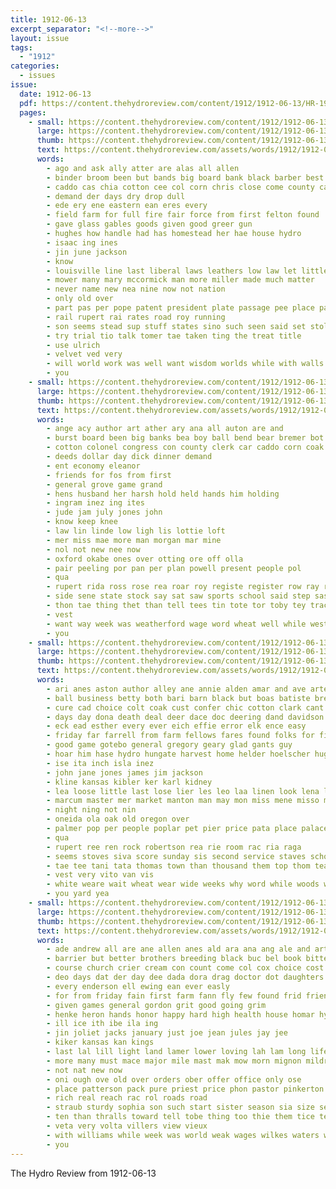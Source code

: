 ```yaml
---
title: 1912-06-13
excerpt_separator: "<!--more-->"
layout: issue
tags:
  - "1912"
categories:
  - issues
issue:
  date: 1912-06-13
  pdf: https://content.thehydroreview.com/content/1912/1912-06-13/HR-1912-06-13.pdf
  pages:
    - small: https://content.thehydroreview.com/content/1912/1912-06-13/small/HR-1912-06-13-01.jpg
      large: https://content.thehydroreview.com/content/1912/1912-06-13/large/HR-1912-06-13-01.jpg
      thumb: https://content.thehydroreview.com/content/1912/1912-06-13/thumbnails/HR-1912-06-13-01.jpg
      text: https://content.thehydroreview.com/assets/words/1912/1912-06-13/HR-1912-06-13-01.txt
      words:
        - ago and ask ally atter are alas all allen
        - binder broom been but bands big board bank black barber best bee
        - caddo cas chia cotton cee col corn chris close come county call cease can cost clar cane con came cashier
        - demand der days dry drop dull
        - ede ery ene eastern ean eres every
        - field farm for full fire fair force from first felton found
        - gave glass gables goods given good greer gun
        - hughes how handle had has homestead her hae house hydro
        - isaac ing ines
        - jin june jackson
        - know
        - louisville line last liberal laws leathers low law let little lain lacy list logue light
        - mower many mary mccormick man more miller made much matter
        - never name new nea nine now not nation
        - only old over
        - part pas per pope patent president plate passage pee place patron past
        - rail rupert rai rates road roy running
        - son seems stead sup stuff states sino such seen said set stolen selling story sell sack shoe staple short sister scarce supply
        - try trial tio talk tomer tae taken ting the treat title
        - use ulrich
        - velvet ved very
        - will world work was well want wisdom worlds while with walls wise why
        - you
    - small: https://content.thehydroreview.com/content/1912/1912-06-13/small/HR-1912-06-13-02.jpg
      large: https://content.thehydroreview.com/content/1912/1912-06-13/large/HR-1912-06-13-02.jpg
      thumb: https://content.thehydroreview.com/content/1912/1912-06-13/thumbnails/HR-1912-06-13-02.jpg
      text: https://content.thehydroreview.com/assets/words/1912/1912-06-13/HR-1912-06-13-02.txt
      words:
        - ange acy author art ather ary ana all auton are and
        - burst board been big banks bea boy ball bend bear bremer bot berg better bound but bank bachelor
        - cotton colonel congress con county clerk car caddo corn coak cone candle charles carnegie
        - deeds dollar day dick dinner demand
        - ent economy eleanor
        - friends for fos from first
        - general grove game grand
        - hens husband her harsh hold held hands him holding
        - ingram inez ing ites
        - jude jam july jones john
        - know keep knee
        - law lin linde low ligh lis lottie loft
        - mer miss mae more man morgan mar mine
        - nol not new nee now
        - oxford okabe ones over otting ore off olla
        - pair peeling por pan per plan powell present people pol
        - qua
        - rupert rida ross rose rea roar roy registe register row ray ready
        - side sene state stock say sat saw sports school said step sas sly
        - thon tae thing thet than tell tees tin tote tor toby tey track the them then tama take thi table top try tome talk
        - vest
        - want way week was weatherford wage word wheat well while west wife work why
        - you
    - small: https://content.thehydroreview.com/content/1912/1912-06-13/small/HR-1912-06-13-03.jpg
      large: https://content.thehydroreview.com/content/1912/1912-06-13/large/HR-1912-06-13-03.jpg
      thumb: https://content.thehydroreview.com/content/1912/1912-06-13/thumbnails/HR-1912-06-13-03.jpg
      text: https://content.thehydroreview.com/assets/words/1912/1912-06-13/HR-1912-06-13-03.txt
      words:
        - ari anes aston author alley ane annie alden amar and ave artes are artis anna arai aso ast all alt ana ary
        - ball business betty both bari barn black but boas batiste break buy berger bran brother box big bottle bus
        - cure cad choice colt coak cust confer chic cotton clark cant carry clinton cover cedar carpentar come canaan case cata can cottey car city
        - days day dona death deal deer dace doc deering dand davidson dunn done down during
        - eck ead esther every ever eich effie error elk ence easy
        - friday far farrell from farm fellows fares found folks for field
        - good game gotebo general gregory geary glad gants guy
        - hoar him hase hydro hungate harvest home helder hoelscher hughes her hey has hardware hatfield hose how harry had honor
        - ise ita inch isla inez
        - john jane jones james jim jackson
        - kline kansas kibler ker karl kidney
        - lea loose little last lose lier les leo laa linen look lena left long light
        - marcum master mer market manton man may mon miss mene misso more most minnie men made
        - night ning not nin
        - oneida ola oak old oregon over
        - palmer pop per people poplar pet pier price pata place palace pat patent pent picking part
        - qua
        - rupert ree ren rock robertson rea rie room rac ria raga
        - seems stoves siva score sunday sis second service staves school south sai sens send sutton story sans supe scott sons see sata sak seed schoo single ser sell supper silk silo sat struck
        - tae tee tani tata thomas town than thousand them top thom team tan trip trent the torchon try take
        - vest very vito van vis
        - white weare wait wheat wear wide weeks why word while woods working will win was work wan wate wee went want week wish with weatherford
        - you yard yea
    - small: https://content.thehydroreview.com/content/1912/1912-06-13/small/HR-1912-06-13-04.jpg
      large: https://content.thehydroreview.com/content/1912/1912-06-13/large/HR-1912-06-13-04.jpg
      thumb: https://content.thehydroreview.com/content/1912/1912-06-13/thumbnails/HR-1912-06-13-04.jpg
      text: https://content.thehydroreview.com/assets/words/1912/1912-06-13/HR-1912-06-13-04.txt
      words:
        - ade andrew all are ane allen anes ald ara ana ang ale and art
        - barrier but better brothers breeding black buc bel book bitters bis both bradley bright bury blan boo bayard been bally blane baptist business bone
        - course church crier cream con count come col cox choice cost city clyde christian cat class creek chance can coco
        - deo days dat der day dee dada dora drag doctor dot daughters dam dodd date deer
        - every enderson ell ewing ean ever easly
        - for from friday fain first farm fann fly few found frid friend free fitzpatrick frank
        - given games general gordon grit good going grim
        - henke heron hands honor happy hard high health house homar hydro has hunt hing herald hest hank horse hes hand hot held her how
        - ill ice ith ibe ila ing
        - jin joliet jacks january just joe jean jules jay jee
        - kiker kansas kan kings
        - last lal lill light land lamer lower loving lah lam long life
        - more many must mace major mile mast mak mow morn mignon mildred mass
        - not nat new now
        - oni ough ove old over orders ober offer office only ose
        - place patterson pack pure priest price phon pastor pinkerton par pole points pat pay page plenty prayer piles
        - rich real reach rac rol roads road
        - straub sturdy sophia son such start sister season sia size send scott stock stallion sire star smith she special stands sar salina school stallions spring summer service said see sunday surgeon sat snyder surprise seems store sleep south
        - ten than thralls toward tell tobe thing too thie them tice tender take tes times the thad try turns
        - veta very volta villers view vieux
        - with williams while week was world weak wages wilkes waters work will willis
        - you
---
```


The Hydro Review from 1912-06-13

<!--more-->

